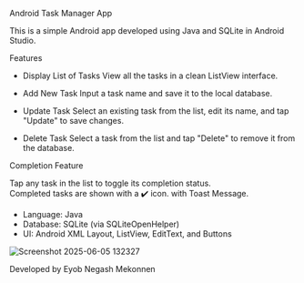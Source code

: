 Android Task Manager App

This is a simple Android app developed using Java and SQLite in Android Studio.

 Features
 
- Display List of Tasks
  View all the tasks  in a clean ListView interface.

- Add New Task 
  Input a task name and  save it to the local database.

- Update Task
  Select an existing task from the list, edit its name, and tap "Update" to save changes.

- Delete Task
  Select a task from the list and tap "Delete" to remove it from the database.



 Completion Feature

  Tap any task in the list to toggle its completion status.  
  Completed tasks are shown with a ✔️ icon. with Toast Message.

- Language: Java  
- Database: SQLite (via SQLiteOpenHelper)  
- UI: Android XML Layout, ListView, EditText, and Buttons  


![Screenshot 2025-06-05 132327](https://github.com/user-attachments/assets/56bed317-2fdd-4c4d-b286-18f1b3df8339)



Developed by Eyob Negash Mekonnen
